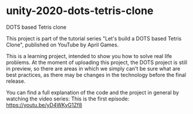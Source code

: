 # unity-2020-dots-tetris-clone
DOTS based Tetris clone

This project is part of the tutorial series "Let's build a DOTS based Tetris Clone", published on YouTube by April Games.

This is a learning project, intended to show you how to solve real life problems. At the moment of uploading this project, the DOTS project is still in preview, so there are areas in which we simply can't be sure what are best practices, as there may be changes in the technology before the final release. 

You can find a full explanation of the code and the project in general by watching the video series: This is the first episode: https://youtu.be/yD4WKyG1Zf8
